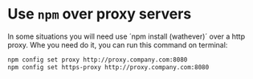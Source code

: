 # Use `npm` over proxy servers

In some situations you will need use ´npm install (wathever)´ over a http proxy. Whe you need do it, you can run this command on terminal:

```sh
npm config set proxy http://proxy.company.com:8080
npm config set https-proxy http://proxy.company.com:8080
```
